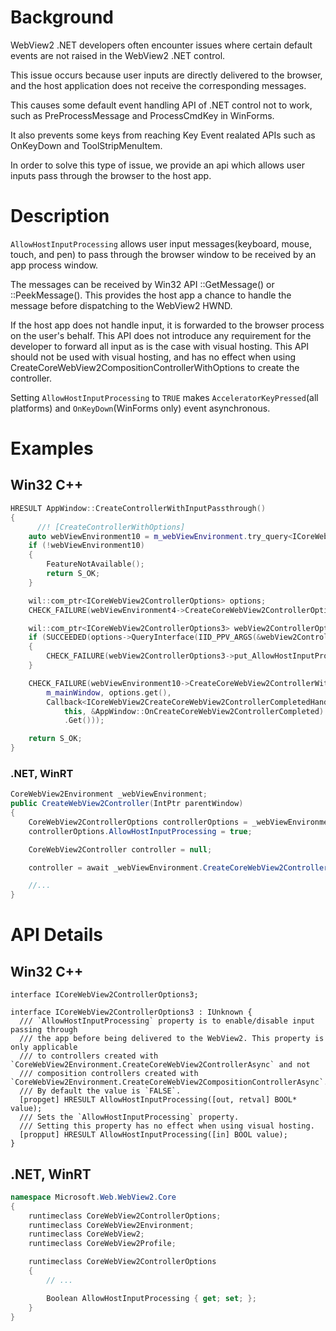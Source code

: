 # Background
WebView2 .NET developers often encounter issues where certain default events are not raised in the WebView2 .NET control. 

This issue occurs because user inputs are directly delivered to the browser, and the host application does not receive the corresponding messages. 

This causes some default event handling API of .NET control not to work, such as PreProcessMessage and ProcessCmdKey in WinForms.

It also prevents some keys from reaching Key Event realated APIs such as OnKeyDown and ToolStripMenuItem.

In order to solve this type of issue, we provide an api which allows user inputs pass through the browser to the host app.

# Description
`AllowHostInputProcessing` allows user input messages(keyboard, mouse, touch, and pen) to pass through the browser window to be received by an app process window.

The messages can be received by Win32 API ::GetMessage() or ::PeekMessage(). This provides the host app a chance to handle the message before dispatching to the WebView2 HWND.

If the host app does not handle input, it is forwarded to the browser process on the user's behalf. This API does not introduce any requirement for the developer to forward all input as is the case with visual hosting. This API should not be used with visual hosting, and has no effect when using  CreateCoreWebView2CompositionControllerWithOptions to create the controller.

Setting `AllowHostInputProcessing` to `TRUE` makes `AcceleratorKeyPressed`(all platforms) and `OnKeyDown`(WinForms only) event asynchronous.

# Examples
## Win32 C++
```cpp
HRESULT AppWindow::CreateControllerWithInputPassthrough()
{
      //! [CreateControllerWithOptions]
    auto webViewEnvironment10 = m_webViewEnvironment.try_query<ICoreWebView2Environment10>();
    if (!webViewEnvironment10)
    {
        FeatureNotAvailable();
        return S_OK;
    }

    wil::com_ptr<ICoreWebView2ControllerOptions> options;
    CHECK_FAILURE(webViewEnvironment4->CreateCoreWebView2ControllerOptions(options.GetAddressOf()));

    wil::com_ptr<ICoreWebView2ControllerOptions3> webView2ControllerOptions3;
    if (SUCCEEDED(options->QueryInterface(IID_PPV_ARGS(&webView2ControllerOptions3))))
    {
        CHECK_FAILURE(webView2ControllerOptions3->put_AllowHostInputProcessing(TRUE));
    }

    CHECK_FAILURE(webViewEnvironment10->CreateCoreWebView2ControllerWithOptions(
        m_mainWindow, options.get(),
        Callback<ICoreWebView2CreateCoreWebView2ControllerCompletedHandler>(
            this, &AppWindow::OnCreateCoreWebView2ControllerCompleted)
            .Get()));

    return S_OK;
}
```

### .NET, WinRT
```c#
CoreWebView2Environment _webViewEnvironment;
public CreateWebView2Controller(IntPtr parentWindow)
{
    CoreWebView2ControllerOptions controllerOptions = _webViewEnvironment.CreateCoreWebView2ControllerOptions();
    controllerOptions.AllowHostInputProcessing = true;

    CoreWebView2Controller controller = null;

    controller = await _webViewEnvironment.CreateCoreWebView2ControllerAsync(parentWindow, controllerOptions);

    //...
}
```

# API Details
## Win32 C++
```IDL
interface ICoreWebView2ControllerOptions3;

interface ICoreWebView2ControllerOptions3 : IUnknown {
  /// `AllowHostInputProcessing` property is to enable/disable input passing through
  /// the app before being delivered to the WebView2. This property is only applicable
  /// to controllers created with `CoreWebView2Environment.CreateCoreWebView2ControllerAsync` and not
  /// composition controllers created with `CoreWebView2Environment.CreateCoreWebView2CompositionControllerAsync`.
  /// By default the value is `FALSE`.
  [propget] HRESULT AllowHostInputProcessing([out, retval] BOOL* value);
  /// Sets the `AllowHostInputProcessing` property.
  /// Setting this property has no effect when using visual hosting.
  [propput] HRESULT AllowHostInputProcessing([in] BOOL value);
}
```

## .NET, WinRT
```c#
namespace Microsoft.Web.WebView2.Core
{
    runtimeclass CoreWebView2ControllerOptions;
    runtimeclass CoreWebView2Environment;
    runtimeclass CoreWebView2;
    runtimeclass CoreWebView2Profile;

    runtimeclass CoreWebView2ControllerOptions
    {
        // ...

        Boolean AllowHostInputProcessing { get; set; };
    }
}
```
